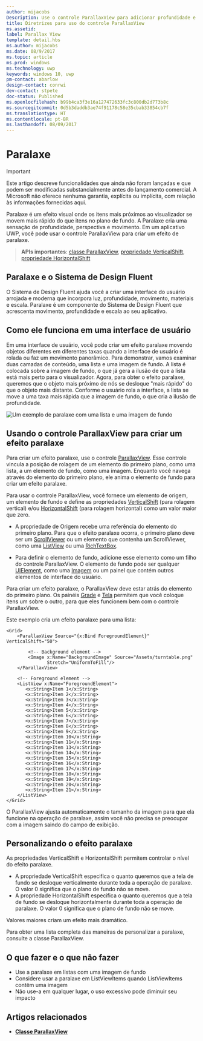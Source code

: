 ```yaml
---
author: mijacobs
Description: Use o controle ParallaxView para adicionar profundidade e movimento ao seu aplicativo.
title: Diretrizes para uso do controle ParallaxView
ms.assetid: 
label: Parallax View
template: detail.hbs
ms.author: mijacobs
ms.date: 08/9/2017
ms.topic: article
ms.prod: windows
ms.technology: uwp
keywords: windows 10, uwp
pm-contact: abarlow
design-contact: conrwi
dev-contact: stpete
doc-status: Published
ms.openlocfilehash: b99b4ca3f3e16a127472633fc3c800db2d773b8c
ms.sourcegitcommit: 0d5b3daddb3ae74f91178c58e35cbab33854cb7f
ms.translationtype: HT
ms.contentlocale: pt-BR
ms.lasthandoff: 08/09/2017
---
```

# <a name="parallax"></a>Paralaxe

> [!IMPORTANT]
> Este artigo descreve funcionalidades que ainda não foram lançadas e que podem ser modificadas substancialmente antes do lançamento comercial. A Microsoft não oferece nenhuma garantia, explícita ou implícita, com relação às informações fornecidas aqui.

Paralaxe é um efeito visual onde os itens mais próximos ao visualizador se movem mais rápido do que itens no plano de fundo. A Paralaxe cria uma sensação de profundidade, perspectiva e movimento. Em um aplicativo UWP, você pode usar o controle ParallaxView para criar um efeito de paralaxe.  

> **APIs importantes**: [classe ParallaxView](https://docs.microsoft.com/uwp/api/Windows.UI.Xaml.Controls.Parallaxview), [propriedade VerticalShift](https://docs.microsoft.com/uwp/api/Windows.UI.Xaml.Controls.Parallaxview#Windows_UI_Xaml_Controls_ParallaxView_VerticalShift), [propriedade HorizontalShift](https://docs.microsoft.com/uwp/api/Windows.UI.Xaml.Controls.Parallaxview#Windows_UI_Xaml_Controls_ParallaxView_HorizontalShift)

## <a name="parallax-and-the-fluent-design-system"></a>Paralaxe e o Sistema de Design Fluent

 O Sistema de Design Fluent ajuda você a criar uma interface do usuário arrojada e moderna que incorpora luz, profundidade, movimento, materiais e escala. Paralaxe é um componente do Sistema de Design Fluent que acrescenta movimento, profundidade e escala ao seu aplicativo. 

## <a name="how-it-works-in-a-user-interface"></a>Como ele funciona em uma interface de usuário

Em uma interface de usuário, você pode criar um efeito paralaxe movendo objetos diferentes em diferentes taxas quando a interface de usuário é rolada ou faz um movimento panorâmico. <!-- Parallax is an important tool in adding depth to applications along with other techniques like transition animations, perspective tilt, and layering. --> Para demonstrar, vamos examinar duas camadas de conteúdo, uma lista e uma imagem de fundo.  A lista é colocada sobre a imagem de fundo, o que já gera a ilusão de que a lista está mais perto para o visualizador.  Agora, para obter o efeito paralaxe, queremos que o objeto mais próximo de nós se desloque "mais rápido" do que o objeto mais distante.  Conforme o usuário rola a interface, a lista se move a uma taxa mais rápida que a imagem de fundo, o que cria a ilusão de profundidade.

 ![Um exemplo de paralaxe com uma lista e uma imagem de fundo](images/_Parallax_v2.gif)

 
## <a name="using-the-parallaxview-control-to-create-a-parallax-effect"></a>Usando o controle ParallaxView para criar um efeito paralaxe

Para criar um efeito paralaxe, use o controle [ParallaxView](https://docs.microsoft.com/uwp/api/Windows.UI.Xaml.Controls.Parallaxview). Esse controle vincula a posição de rolagem de um elemento do primeiro plano, como uma lista, a um elemento de fundo, como uma imagem. Enquanto você navega através do elemento do primeiro plano, ele anima o elemento de fundo para criar um efeito paralaxe. 

Para usar o controle ParallaxView, você fornece um elemento de origem, um elemento de fundo e define as propriedades [VerticalShift](https://docs.microsoft.com/uwp/api/Windows.UI.Xaml.Controls.Parallaxview#Windows_UI_Xaml_Controls_ParallaxView_VerticalShift) (para rolagem vertical) e/ou [HorizontalShift](https://docs.microsoft.com/uwp/api/Windows.UI.Xaml.Controls.Parallaxview#Windows_UI_Xaml_Controls_ParallaxView_HorizontalShift) (para rolagem horizontal) como um valor maior que zero. 
* A propriedade de Origem recebe uma referência do elemento do primeiro plano. Para que o efeito paralaxe ocorra, o primeiro plano deve ser um [ScrollViewer](https://docs.microsoft.com/en-us/uwp/api/Windows.UI.Xaml.Controls.ScrollViewer) ou um elemento que contenha um ScrollViewer, como uma [ListView](https://docs.microsoft.com/en-us/uwp/api/windows.ui.xaml.controls.listview) ou uma [RichTextBox](https://docs.microsoft.com/en-us/uwp/api/Windows.UI.Xaml.Controls.RichEditBox). 

* Para definir o elemento de fundo, adicione esse elemento como um filho do controle ParallaxView. O elemento de fundo pode ser qualquer [UIElement](https://docs.microsoft.com/en-us/uwp/api/windows.ui.xaml.uielement), como uma [Imagem](https://docs.microsoft.com/en-us/uwp/api/Windows.UI.Xaml.Controls.Image) ou um painel que contém outros elementos de interface do usuário. 

Para criar um efeito paralaxe, o ParallaxView deve estar atrás do elemento do primeiro plano. Os painéis [Grade](https://docs.microsoft.com/en-us/uwp/api/windows.ui.xaml.controls.grid) e [Tela](https://docs.microsoft.com/en-us/uwp/api/windows.ui.xaml.controls.canvas) permitem que você coloque itens um sobre o outro, para que eles funcionem bem com o controle ParallaxView.  

Este exemplo cria um efeito paralaxe para uma lista:
 
```xaml
<Grid>
    <ParallaxView Source="{x:Bind ForegroundElement}" VerticalShift="50"> 
    
        <!-- Background element --> 
        <Image x:Name="BackgroundImage" Source="Assets/turntable.png"
               Stretch="UniformToFill"/>
    </ParallaxView>
    
    <!-- Foreground element -->
    <ListView x:Name="ForegroundElement">
       <x:String>Item 1</x:String> 
       <x:String>Item 2</x:String> 
       <x:String>Item 3</x:String> 
       <x:String>Item 4</x:String> 
       <x:String>Item 5</x:String>  
       <x:String>Item 6</x:String> 
       <x:String>Item 7</x:String> 
       <x:String>Item 8</x:String> 
       <x:String>Item 9</x:String> 
       <x:String>Item 10</x:String>     
       <x:String>Item 11</x:String> 
       <x:String>Item 13</x:String> 
       <x:String>Item 14</x:String> 
       <x:String>Item 15</x:String> 
       <x:String>Item 16</x:String>     
       <x:String>Item 17</x:String> 
       <x:String>Item 18</x:String> 
       <x:String>Item 19</x:String> 
       <x:String>Item 20</x:String> 
       <x:String>Item 21</x:String>        
    </ListView>
</Grid>
``` 

O ParallaxView ajusta automaticamente o tamanho da imagem para que ela funcione na operação de paralaxe, assim você não precisa se preocupar com a imagem saindo do campo de exibição.

## <a name="customizing-the-parallax-effect"></a>Personalizando o efeito paralaxe 

As propriedades VerticalShift e HorizontalShift permitem controlar o nível do efeito paralaxe.

* A propriedade VerticalShift especifica o quanto queremos que a tela de fundo se desloque verticalmente durante toda a operação de paralaxe. O valor 0 significa que o plano de fundo não se move.
* A propriedade HorizontalShift especifica o quanto queremos que a tela de fundo se desloque horizontalmente durante toda a operação de paralaxe. O valor 0 significa que o plano de fundo não se move.

Valores maiores criam um efeito mais dramático. 

Para obter uma lista completa das maneiras de personalizar a paralaxe, consulte a classe ParallaxView. 

## <a name="dos-and-donts"></a>O que fazer e o que não fazer
- Use a paralaxe em listas com uma imagem de fundo
- Considere usar a paralaxe em ListViewItems quando ListViewItems contêm uma imagem
- Não use-a em qualquer lugar, o uso excessivo pode diminuir seu impacto

## <a name="related-articles"></a>Artigos relacionados
- **[Classe ParallaxView](https://docs.microsoft.com/uwp/api/Windows.UI.Xaml.Controls.Parallaxview)** 

